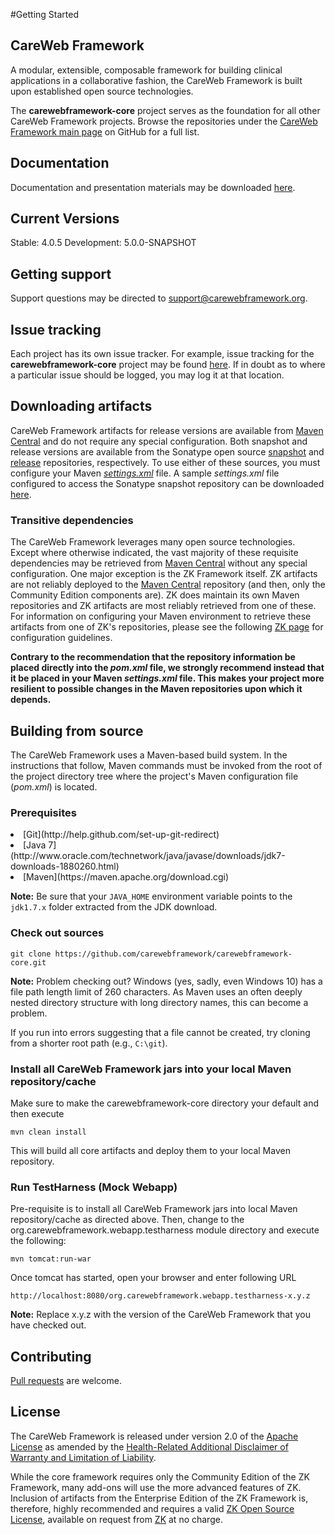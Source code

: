 #Getting Started

## CareWeb Framework
A modular, extensible, composable framework for building clinical applications in a collaborative fashion, the CareWeb Framework is
built upon established open source technologies.

The <b>carewebframework-core</b> project serves as the foundation for all other CareWeb Framework projects. Browse the
repositories under the [CareWeb Framework main page](https://github.com/carewebframework) on GitHub for a full list.

## Documentation
Documentation and presentation materials may be downloaded 
[here](https://github.com/carewebframework/carewebframework.github.io/tree/master/documentation).

## Current Versions
Stable: 4.0.5
Development: 5.0.0-SNAPSHOT

## Getting support
Support questions may be directed to [support@carewebframework.org](mailto:support@carewebframework.org).

## Issue tracking
Each project has its own issue tracker.  For example, issue tracking for the <b>carewebframework-core</b> project may be found
[here](https://github.com/carewebframework/carewebframework-core/issues).  If in doubt as to where a particular issue should
be logged, you may log it at that location.

## Downloading artifacts
CareWeb Framework artifacts for release versions are available from [Maven Central][] and do not require any special configuration.  Both snapshot and release versions are available from the Sonatype open source [snapshot](https://oss.sonatype.org/content/repositories/snapshots) and [release](https://oss.sonatype.org/content/repositories/releases) repositories, respectively.  To use either of these sources, you must configure your Maven [<i>settings.xml</i>](https://maven.apache.org/ref/3.3.3/maven-settings/settings.html) file.  A sample <i>settings.xml</i> file configured to access the Sonatype snapshot repository can be downloaded [here](http://www.carewebframework.org/downloads/sample-settings.xml).

### Transitive dependencies
The CareWeb Framework leverages many open source technologies.  Except where otherwise indicated, the vast majority of these requisite
dependencies may be retrieved from [Maven Central][] without any special configuration.  One major exception is the ZK Framework itself.
ZK artifacts are not reliably deployed to the [Maven Central][] repository (and then, only the Community Edition components are).  ZK
does maintain its own Maven repositories and ZK artifacts are most reliably retrieved from one of these. 
For information on configuring your Maven environment to retrieve these artifacts from one of ZK's repositories, please see the following 
[ZK page](http://books.zkoss.org/wiki/ZK_Installation_Guide/Setting_up_IDE/Maven/Resolving_ZK_Framework_Artifacts_via_Maven) 
for configuration guidelines. 

**Contrary to the recommendation that the repository information be placed directly into the <i>pom.xml</i> file, we strongly recommend instead that it be placed in your Maven <i>settings.xml</i> file.  This makes your project more resilient to possible changes in the Maven repositories upon which it depends.**

## Building from source
The CareWeb Framework uses a Maven-based build system. In the instructions that follow, Maven commands must be invoked from the root of the project directory tree where the project's Maven configuration file (<i>pom.xml</i>) is located.

### Prerequisites

<li>[Git](http://help.github.com/set-up-git-redirect)</li>
<li>[Java 7](http://www.oracle.com/technetwork/java/javase/downloads/jdk7-downloads-1880260.html)</li>
<li>[Maven](https://maven.apache.org/download.cgi)</li>

**Note:** Be sure that your `JAVA_HOME` environment variable points to the `jdk1.7.x` folder extracted from the JDK download.

### Check out sources

`git clone https://github.com/carewebframework/carewebframework-core.git`

**Note:** Problem checking out?  Windows (yes, sadly, even Windows 10) has a file path length limit of 260 characters.  As Maven uses an often deeply nested directory structure with long directory names, this can become a problem.  

If you run into errors suggesting that a file cannot be created, try cloning from a shorter root path (e.g., `C:\git`).

### Install all CareWeb Framework jars into your local Maven repository/cache
Make sure to make the carewebframework-core directory your default and then execute

`mvn clean install`

This will build all core artifacts and deploy them to your local Maven repository.

### Run TestHarness (Mock Webapp)
Pre-requisite is to install all CareWeb Framework jars into local Maven repository/cache as directed above.
Then, change to the org.carewebframework.webapp.testharness module directory and execute the following:

`mvn tomcat:run-war`

Once tomcat has started, open your browser and enter following URL

`http://localhost:8080/org.carewebframework.webapp.testharness-x.y.z`

**Note:**  Replace x.y.z with the version of the CareWeb Framework that you have checked out.

## Contributing
[Pull requests](http://help.github.com/send-pull-requests) are welcome.

## License
The CareWeb Framework is released under version 2.0 of the 
[Apache License](https://github.com/carewebframework/carewebframework-core/blob/master/LICENSE.txt) 
as amended by the
[Health-Related Additional Disclaimer of Warranty and Limitation of Liability](https://github.com/carewebframework/carewebframework-core/blob/master/DISCLAIMER.txt).

While the core framework requires only the Community Edition of the ZK Framework, many add-ons will use the
more advanced features of ZK.  Inclusion of artifacts from the Enterprise Edition of the ZK Framework is, 
therefore, highly recommended and requires a valid 
[ZK Open Source License](http:/www.carewebframework.com/licensing/zk/zol.pdf), 
available on request from [ZK](http://www.zkoss.org/license/#zol) at no charge.

[Maven Central]: http://search.maven.org/#search%7Cga%7C1%7Ccarewebframework

